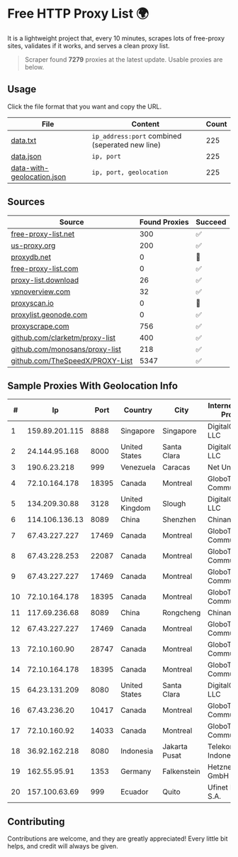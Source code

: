 
# Free HTTP Proxy List 🌍

It is a lightweight project that, every 10 minutes, scrapes lots of free-proxy sites, validates if it works, and serves a clean proxy list.


> Scraper found **7279** proxies at the latest update. Usable proxies are below.

## Usage

Click the file format that you want and copy the URL.


|File|Content|Count|
|----|-------|-----|
|[data.txt](https://raw.githubusercontent.com/themiralay/Proxy-List-World/master/data.txt)|`ip_address:port` combined (seperated new line)|225|
|[data.json](https://raw.githubusercontent.com/themiralay/Proxy-List-World/master/data.json)|`ip, port`|225|
|[data-with-geolocation.json](https://raw.githubusercontent.com/themiralay/Proxy-List-World/master/data-with-geolocation.json)|`ip, port, geolocation`|225|

## Sources

|Source|Found Proxies|Succeed|
|------|-------------|-------|
|[free-proxy-list.net](https://free-proxy-list.net)|300|✅|
|[us-proxy.org](https://www.us-proxy.org)|200|✅|
|[proxydb.net](http://proxydb.net)|0|🚫|
|[free-proxy-list.com](https://free-proxy-list.com/?page=&port=&type%5B%5D=http&type%5B%5D=https&up_time=0&search=Search)|0|✅|
|[proxy-list.download](https://www.proxy-list.download/HTTP)|26|✅|
|[vpnoverview.com](https://vpnoverview.com/privacy/anonymous-browsing/free-proxy-servers)|32|✅|
|[proxyscan.io](https://www.proxyscan.io)|0|🚫|
|[proxylist.geonode.com](https://proxylist.geonode.com/api/proxy-list?limit=300&page=1&sort_by=lastChecked&sort_type=desc&protocols=http,https)|0|✅|
|[proxyscrape.com](https://api.proxyscrape.com/v2/?request=displayproxies&protocol=http&timeout=10000&country=all&ssl=all&anonymity=all)|756|✅|
|[github.com/clarketm/proxy-list](https://raw.githubusercontent.com/clarketm/proxy-list/master/proxy-list-raw.txt)|400|✅|
|[github.com/monosans/proxy-list](https://raw.githubusercontent.com/monosans/proxy-list/main/proxies/http.txt)|218|✅|
|[github.com/TheSpeedX/PROXY-List](https://raw.githubusercontent.com/TheSpeedX/PROXY-List/master/http.txt)|5347|✅|


## Sample Proxies With Geolocation Info

|#|Ip|Port|Country|City|Internet Service Provider|
|-|--|----|-------|----|-------------------------|
|1|159.89.201.115|8888|Singapore|Singapore|DigitalOcean, LLC|
|2|24.144.95.168|8000|United States|Santa Clara|DigitalOcean, LLC|
|3|190.6.23.218|999|Venezuela|Caracas|Net Uno|
|4|72.10.164.178|18395|Canada|Montreal|GloboTech Communications|
|5|134.209.30.88|3128|United Kingdom|Slough|DigitalOcean, LLC|
|6|114.106.136.13|8089|China|Shenzhen|Chinanet|
|7|67.43.227.227|17469|Canada|Montreal|GloboTech Communications|
|8|67.43.228.253|22087|Canada|Montreal|GloboTech Communications|
|9|67.43.227.227|17469|Canada|Montreal|GloboTech Communications|
|10|72.10.164.178|18395|Canada|Montreal|GloboTech Communications|
|11|117.69.236.68|8089|China|Rongcheng|Chinanet|
|12|67.43.227.227|17469|Canada|Montreal|GloboTech Communications|
|13|72.10.160.90|28747|Canada|Montreal|GloboTech Communications|
|14|72.10.164.178|18395|Canada|Montreal|GloboTech Communications|
|15|64.23.131.209|8080|United States|Santa Clara|DigitalOcean, LLC|
|16|67.43.236.20|10417|Canada|Montreal|GloboTech Communications|
|17|72.10.160.92|14033|Canada|Montreal|GloboTech Communications|
|18|36.92.162.218|8080|Indonesia|Jakarta Pusat|Telekomunikasi Indonesia|
|19|162.55.95.91|1353|Germany|Falkenstein|Hetzner Online GmbH|
|20|157.100.63.69|999|Ecuador|Quito|Ufinet Panama S.A.|



## Contributing

Contributions are welcome, and they are greatly appreciated! Every
little bit helps, and credit will always be given.


